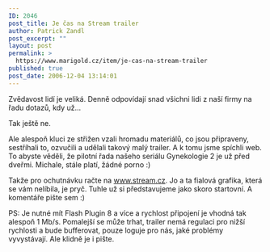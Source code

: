 ```yaml
---
ID: 2046
post_title: Je čas na Stream trailer
author: Patrick Zandl
post_excerpt: ""
layout: post
permalink: >
  https://www.marigold.cz/item/je-cas-na-stream-trailer
published: true
post_date: 2006-12-04 13:14:01
---
```

<texy>Zvědavost lidí je veliká. Denně odpovídají snad všichni lidi z naší firmy na řadu dotazů, kdy už... 

Tak ještě ne. 

Ale alespoň kluci ze střižen vzali hromadu materiálů, co jsou připraveny, sestříhali to, ozvučili a udělali takový malý trailer. A k tomu jsme spíchli web. To abyste věděli, že pilotní řada našeho seriálu Gynekologie 2 je už před dveřmi. Michale, stále platí, žádné porno :)

Takže pro ochutnávku račte na <a href="http://www.stream.cz">www.stream.cz</a>. Jo a ta fialová grafika, která se vám nelíbila, je pryč. Tuhle už si představujeme jako skoro startovní. A komentáře pište sem :)

PS: Je nutné mít Flash Plugin 8 a více a rychlost připojení je vhodná tak alespoň 1 Mb/s. Pomalejší se může trhat, trailer nemá regulaci pro nižší rychlosti a bude bufferovat, pouze loguje pro nás, jaké problémy vyvystávají. Ale klidně je i pište.